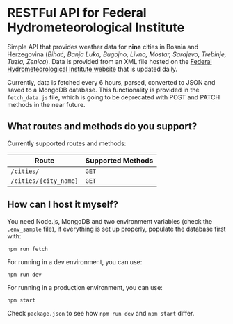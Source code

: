 # RESTFul API for Federal Hydrometeorological Institute
Simple API that provides weather data for **nine** cities in Bosnia and Herzegovina (*Bihać, Banja Luka, Bugojno, Livno, Mostar, Sarajevo, Trebinje, Tuzla, Zenica*). Data is provided from an XML file hosted on the [Federal Hydrometeorological Institute website](http://www.fhmzbih.gov.ba/) that is updated daily.

Currently, data is fetched every 6 hours, parsed, converted to JSON and saved to a MongoDB database. This functionality is provided in the `fetch_data.js` file, which is going to be deprecated with POST and PATCH methods in the near future.

## What routes and methods do you support?
Currently supported routes and methods:

| Route | Supported Methods |
| --- | --- |
| `/cities/` | `GET` |
| `/cities/{city_name}` | `GET` |

## How can I host it myself?
You need Node.js, MongoDB and two environment variables (check the `.env_sample` file), if everything is set up properly, populate the database first with:

    npm run fetch

For running in a dev environment, you can use:

    npm run dev

For running in a production environment, you can use:

    npm start

Check `package.json` to see how `npm run dev` and `npm start` differ.
